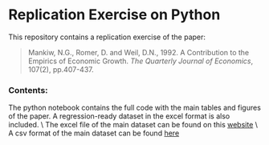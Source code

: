 # Replication Exercise on Python
This repository contains a replication exercise of the paper:
> Mankiw, N.G., Romer, D. and Weil, D.N., 1992. A Contribution to the Empirics of Economic Growth. _The Quarterly Journal of Economics_, 107(2), pp.407-437.

### Contents:
The python notebook contains the full code with the main tables and figures of the paper. A regression-ready dataset in the excel format is also included. \\
The excel file of the main dataset can be found on this [website](https://users.ssc.wisc.edu/~bhansen/econometrics/) \\
A csv format of the main dataset can be found [here](https://users.ssc.wisc.edu/~bhansen/econometrics/MRW1992.txt) 
